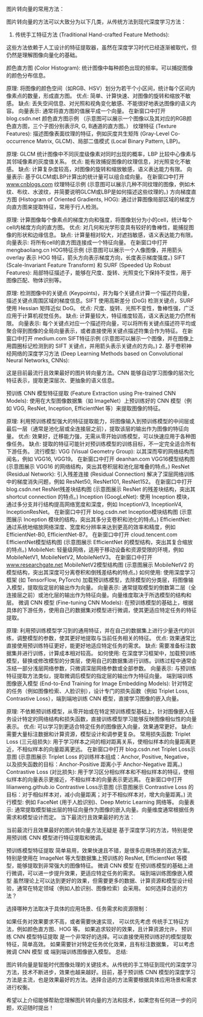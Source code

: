 图片转向量的常用方法：

图片转向量的方法可以大致分为以下几类，从传统方法到现代深度学习方法：

1. 传统手工特征方法 (Traditional Hand-crafted Feature Methods):

这些方法依赖于人工设计的特征提取器，虽然在深度学习时代已经逐渐被取代，但仍然是理解图像向量化的基础。

颜色直方图 (Color Histogram): 统计图像中每种颜色出现的频率。可以捕捉图像的颜色分布信息。

原理: 将图像的颜色空间（如RGB、HSV）划分为若干个小区间，统计每个区间内像素点的数量，形成直方图。
优点: 简单、计算快速、对图像的旋转和缩放不敏感。
缺点: 丢失空间信息、对光照和视角变化敏感、不能很好地表达图像的语义内容。
向量表示: 通常将直方图的值展平成一个向量。
在新窗口中打开
blog.csdn.net
颜色直方图示例
（示意图可以展示一个图像以及其对应的RGB颜色直方图，三个子图分别表示R, G, B通道的直方图。）
纹理特征 (Texture Features):  描述图像表面纹理的特征，例如灰度共生矩阵 (Gray-Level Co-occurrence Matrix, GLCM)、局部二值模式 (Local Binary Pattern, LBP)。

原理: GLCM 统计图像中不同灰度级像素对同时出现的概率，LBP 比较中心像素与其邻域像素的灰度值关系。
优点: 能有效捕捉图像的纹理信息，对光照变化不敏感。
缺点: 计算复杂度较高，对图像的旋转和缩放敏感，语义表达能力有限。
向量表示: 基于GLCM或LBP计算出的统计量可以组合成向量。
在新窗口中打开
www.cnblogs.com
纹理特征示例
(示意图可以展示几种不同纹理的图像，例如木纹、布纹、水波纹，并简要说明GLCM或LBP是如何描述这些纹理的。)
方向梯度直方图 (Histogram of Oriented Gradients, HOG):  通过计算图像局部区域的梯度方向直方图来提取特征，常用于行人检测。

原理: 计算图像每个像素点的梯度方向和强度，将图像划分为小的cell，统计每个cell内梯度方向的直方图。
优点: 对几何和光学形变具有较好的鲁棒性，能捕捉图像的形状和边缘信息。
缺点: 计算量相对较大，对遮挡敏感，语义表达能力有限。
向量表示: 将所有cell的直方图连接成一个特征向量。
在新窗口中打开
mengbaoliang.cn
HOG特征示例
(示意图可以展示一个人像图像，并用箭头 overlay 表示 HOG 特征，箭头方向表示梯度方向，长度表示梯度强度。)
SIFT (Scale-Invariant Feature Transform) 和 SURF (Speeded Up Robust Features):  局部特征描述子，能够在尺度、旋转、光照变化下保持不变性，用于图像匹配、物体识别等。

原理: 检测图像中的关键点 (Keypoints)，并为每个关键点计算一个描述符向量，描述关键点周围区域的梯度信息。SIFT 使用高斯差分 (DoG) 检测关键点，SURF 使用 Hessian 矩阵近似 DoG。
优点: 尺度、旋转、光照不变性，鲁棒性强，广泛应用于计算机视觉任务。
缺点: 计算量较大，特征维度较高，语义表达能力仍然有限。
向量表示: 每个关键点对应一个描述符向量，可以将所有关键点描述符平均或聚合得到图像的全局向量表示，或者直接使用关键点描述符集合作为特征。
在新窗口中打开
medium.com
SIFT特征示例
(示意图可以展示一个图像，并在图像上用圆圈标记检测到的 SIFT 关键点，并用箭头表示关键点的方向。)
2. 基于卷积神经网络的深度学习方法 (Deep Learning Methods based on Convolutional Neural Networks, CNNs):

这是目前最流行且效果最好的图片转向量方法。CNN 能够自动学习图像的层次化特征表示，提取更深层次、更抽象的语义信息。

预训练 CNN 模型特征提取 (Feature Extraction using Pre-trained CNN Models):  使用在大型图像数据集（如 ImageNet）上预训练好的 CNN 模型（例如 VGG, ResNet, Inception, EfficientNet 等）来提取图像的特征。

原理: 利用预训练模型强大的特征提取能力，将图像输入到预训练模型的中间层或最后一层（通常是池化层或全连接层之前），提取该层的输出作为图像的特征向量。
优点: 效果好，迁移能力强，无需从零开始训练模型，可以快速应用于各种图像任务。
缺点: 提取的特征可能针对预训练模型的训练目标，不一定完全适合所有下游任务。
流行模型:
VGG (Visual Geometry Group): 以其深而窄的网络结构而闻名，例如 VGG16, VGG19。
在新窗口中打开
deanhan.com
VGG16模型结构图
(示意图展示 VGG16 的网络结构，突出其卷积层和池化层堆叠的特点。)
ResNet (Residual Network): 引入残差连接 (Residual Connection) 解决了深层网络训练中的梯度消失问题，例如 ResNet50, ResNet101, ResNet152。
在新窗口中打开
blog.csdn.net
ResNet残差块结构图
(示意图展示 ResNet 的残差块结构，突出其 shortcut connection 的特点。)
Inception (GoogLeNet): 使用 Inception 模块，通过多分支并行结构提高网络宽度和深度，例如 InceptionV3, InceptionV4, InceptionResNet。
在新窗口中打开
blog.csdn.net
Inception模块结构图
(示意图展示 Inception 模块的结构，突出其多分支卷积和池化的特点。)
EfficientNet: 通过系统地缩放网络深度、宽度和分辨率来达到更高的效率和精度，例如 EfficientNet-B0, EfficientNet-B7。
在新窗口中打开
cloud.tencent.com
EfficientNet模型结构图
(示意图展示 EfficientNet 的模型结构，突出其复合缩放的特点。)
MobileNet: 轻量级网络，适用于移动设备和资源受限的环境，例如 MobileNetV1, MobileNetV2, MobileNetV3。
在新窗口中打开
www.researchgate.net
MobileNetV2模型结构图
(示意图展示 MobileNetV2 的模型结构，突出其深度可分离卷积和倒残差结构的特点。)
如何使用: 使用深度学习框架 (如 TensorFlow, PyTorch) 加载预训练模型，去除模型的分类层，将图像输入模型，提取指定层的输出作为向量。
向量表示: 通常提取模型的倒数第二层（全连接层之前）或池化层的输出作为特征向量。向量维度取决于所选模型的结构和层。
微调 CNN 模型 (Fine-tuning CNN Models):  在预训练模型的基础上，根据具体的下游任务，使用自己的数据集对模型进行微调，使其更适应特定任务的特征提取。

原理: 利用预训练模型学习到的通用特征，并在自己的数据集上进行少量迭代的训练，调整模型的参数，使其更好地提取与当前任务相关的特征。
优点: 效果通常比直接使用预训练特征更好，能更好地适应特定任务的需求。
缺点: 需要准备标注数据集并进行训练，计算成本相对较高。
如何使用: 在深度学习框架中，加载预训练模型，替换或修改模型的分类层，使用自己的数据集进行训练。训练过程中通常会冻结一部分浅层网络参数，只微调深层网络参数或全部参数。
向量表示: 与预训练特征提取方法类似，提取微调后模型的指定层的输出作为特征向量。
端到端训练图像嵌入模型 (End-to-End Training for Image Embedding Models):  针对特定的任务（例如图像检索、人脸识别），设计专门的损失函数（例如 Triplet Loss, Contrastive Loss），端到端地训练 CNN 模型，直接学习图像的嵌入向量。

原理: 不依赖预训练模型，从零开始或在特定预训练模型基础上，针对图像嵌入任务设计特定的网络结构和损失函数，直接训练模型学习能够反映图像相似性的向量表示。
优点: 可以学习到更适合特定任务的图像嵌入向量，效果通常更好。
缺点: 需要大量标注数据和计算资源，模型设计和调参更复杂。
常用损失函数:
Triplet Loss (三元组损失): 用于学习样本之间的相对距离关系，使相似样本的向量距离更近，不相似样本的向量距离更远。
在新窗口中打开
blog.csdn.net
Triplet Loss示意图
(示意图展示 Triplet Loss 的训练样本组成：Anchor, Positive, Negative，以及损失函数的目标：Anchor-Positive 距离小于 Anchor-Negative 距离。)
Contrastive Loss (对比损失): 用于学习区分相似样本和不相似样本的特征，使相似样本的向量表示更接近，不相似样本的向量表示更远离。
在新窗口中打开
lilianweng.github.io
Contrastive Loss示意图
(示意图展示 Contrastive Loss 的目标：对于相似样本对，减小向量距离；对于不相似样本对，增大向量距离。)
流行模型: 例如 FaceNet (用于人脸识别)、Deep Metric Learning 网络等。
向量表示: 通常提取模型输出层的特征向量作为图像的嵌入向量。向量维度通常根据任务需求和模型设计而定。
当下最流行且效果最好的方法：

当前最流行且效果最好的图片转向量方法无疑是 基于深度学习的方法，特别是使用预训练 CNN 模型进行特征提取和微调。

预训练模型特征提取 简单易用，效果快速且不错，是很多应用场景的首选方案。特别是使用在 ImageNet 等大型数据集上预训练的 ResNet, EfficientNet 等模型，能够提取到非常强大的图像特征。
微调 CNN 模型 在预训练模型的基础上进行微调，可以进一步提升效果，更适应特定任务的需求。
端到端训练图像嵌入模型 虽然理论上可以达到更好的效果，但需要更多的数据、计算资源和模型设计经验，通常在特定领域（例如人脸识别、图像检索）会采用。
如何选择合适的方法？

选择哪种方法取决于具体的应用场景、任务需求和资源限制：

如果任务对效果要求不高，或者需要快速实现， 可以优先考虑 传统手工特征方法，例如颜色直方图、HOG 等。
如果追求较好的效果，且计算资源允许， 预训练 CNN 模型特征提取 是一个非常好的选择。可以直接使用预训练好的模型提取特征，简单高效。
如果需要针对特定任务优化效果，且有标注数据集， 可以考虑 微调 CNN 模型 或 端到端训练图像嵌入模型。
总结:

图片转向量是智能时代图像处理的关键技术。从传统的手工特征到现代的深度学习方法，技术不断进步，效果也越来越好。目前，基于预训练 CNN 模型的深度学习方法是主流，也是效果最好的方法。选择合适的方法需要根据具体应用场景和需求进行权衡。

希望以上介绍能够帮助您理解图片转向量的方法和技术，如果您有任何进一步的问题，欢迎随时提出！